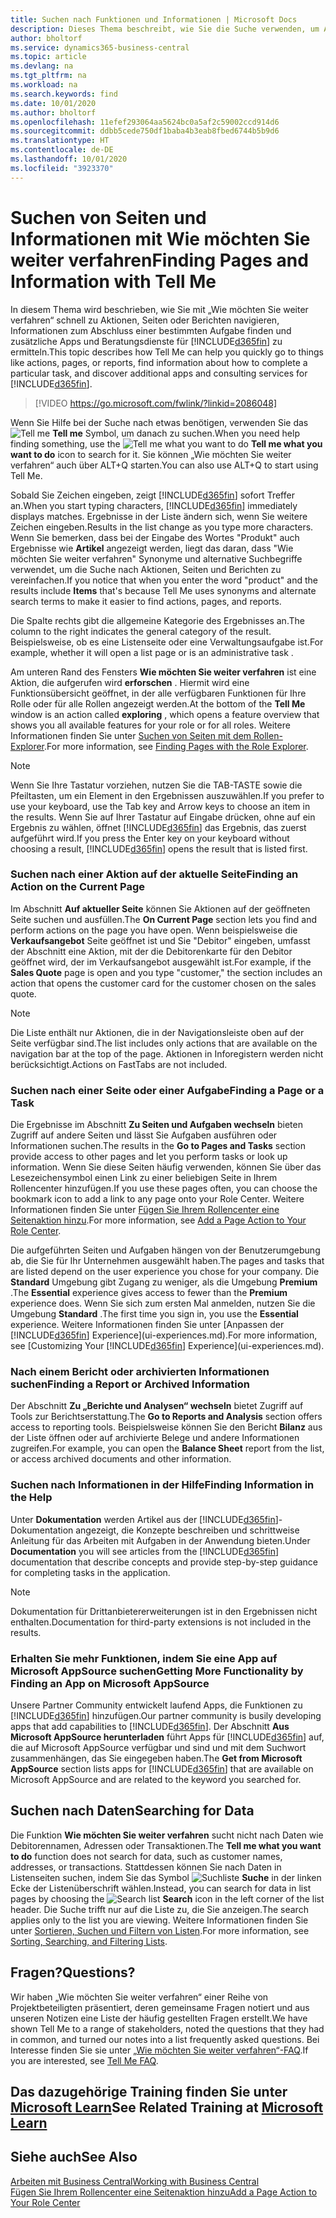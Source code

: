 ```yaml
---
title: Suchen nach Funktionen und Informationen | Microsoft Docs
description: Dieses Thema beschreibt, wie Sie die Suche verwenden, um Aktionen, Seiten, Berichte, Dokumentation und Daten sowie andere Apps und Beratungsdienste zu finden.
author: bholtorf
ms.service: dynamics365-business-central
ms.topic: article
ms.devlang: na
ms.tgt_pltfrm: na
ms.workload: na
ms.search.keywords: find
ms.date: 10/01/2020
ms.author: bholtorf
ms.openlocfilehash: 11efef293064aa5624bc0a5af2c59002ccd914d6
ms.sourcegitcommit: ddbb5cede750df1baba4b3eab8fbed6744b5b9d6
ms.translationtype: HT
ms.contentlocale: de-DE
ms.lasthandoff: 10/01/2020
ms.locfileid: "3923370"
---
```

# <a name="finding-pages-and-information-with-tell-me"></a><span data-ttu-id="79014-103">Suchen von Seiten und Informationen mit Wie möchten Sie weiter verfahren</span><span class="sxs-lookup"><span data-stu-id="79014-103">Finding Pages and Information with Tell Me</span></span>  
<span data-ttu-id="79014-104">In diesem Thema wird beschrieben, wie Sie mit „Wie möchten Sie weiter verfahren“ schnell zu Aktionen, Seiten oder Berichten navigieren, Informationen zum Abschluss einer bestimmten Aufgabe finden und zusätzliche Apps und Beratungsdienste für [!INCLUDE[d365fin](includes/d365fin_md.md)] zu ermitteln.</span><span class="sxs-lookup"><span data-stu-id="79014-104">This topic describes how Tell Me can help you quickly go to things like actions, pages, or reports, find information about how to complete a particular task, and discover additional apps and consulting services for [!INCLUDE[d365fin](includes/d365fin_md.md)].</span></span>  


> [!VIDEO https://go.microsoft.com/fwlink/?linkid=2086048]

<span data-ttu-id="79014-105">Wenn Sie Hilfe bei der Suche nach etwas benötigen, verwenden Sie das ![Tell me](media/ui-search/search.png "Suche nach Seite oder Bericht") **Tell me** Symbol, um danach zu suchen.</span><span class="sxs-lookup"><span data-stu-id="79014-105">When you need help finding something, use the ![Tell me what you want to do](media/ui-search/search.png "Search for Page or Report") **Tell me what you want to do** icon to search for it.</span></span> <span data-ttu-id="79014-106">Sie können „Wie möchten Sie weiter verfahren“ auch über ALT+Q starten.</span><span class="sxs-lookup"><span data-stu-id="79014-106">You can also use ALT+Q to start using Tell Me.</span></span>

<span data-ttu-id="79014-107">Sobald Sie Zeichen eingeben, zeigt [!INCLUDE[d365fin](includes/d365fin_md.md)] sofort Treffer an.</span><span class="sxs-lookup"><span data-stu-id="79014-107">When you start typing characters, [!INCLUDE[d365fin](includes/d365fin_md.md)] immediately displays matches.</span></span> <span data-ttu-id="79014-108">Ergebnisse in der Liste ändern sich, wenn Sie weitere Zeichen eingeben.</span><span class="sxs-lookup"><span data-stu-id="79014-108">Results in the list change as you type more characters.</span></span> <span data-ttu-id="79014-109">Wenn Sie bemerken, dass bei der Eingabe des Wortes "Produkt" auch Ergebnisse wie **Artikel** angezeigt werden, liegt das daran, dass "Wie möchten Sie weiter verfahren" Synonyme und alternative Suchbegriffe verwendet, um die Suche nach Aktionen, Seiten und Berichten zu vereinfachen.</span><span class="sxs-lookup"><span data-stu-id="79014-109">If you notice that when you enter the word "product" and the results include **Items** that's because Tell Me uses synonyms and alternate search terms to make it easier to find actions, pages, and reports.</span></span>

<span data-ttu-id="79014-110">Die Spalte rechts gibt die allgemeine Kategorie des Ergebnisses an.</span><span class="sxs-lookup"><span data-stu-id="79014-110">The column to the right indicates the general category of the result.</span></span> <span data-ttu-id="79014-111">Beispielsweise, ob es eine Listenseite oder eine Verwaltungsaufgabe ist.</span><span class="sxs-lookup"><span data-stu-id="79014-111">For example, whether it will open a list page or is an administrative task .</span></span>  

<span data-ttu-id="79014-112">Am unteren Rand des Fensters **Wie möchten Sie weiter verfahren** ist eine Aktion, die aufgerufen wird **erforschen** . Hiermit wird eine Funktionsübersicht geöffnet, in der alle verfügbaren Funktionen für Ihre Rolle oder für alle Rollen angezeigt werden.</span><span class="sxs-lookup"><span data-stu-id="79014-112">At the bottom of the **Tell Me** window is an action called **exploring** , which opens a feature overview that shows you all available features for your role or for all roles.</span></span> <span data-ttu-id="79014-113">Weitere Informationen finden Sie unter [Suchen von Seiten mit dem Rollen-Explorer](ui-role-explorer.md).</span><span class="sxs-lookup"><span data-stu-id="79014-113">For more information, see [Finding Pages with the Role Explorer](ui-role-explorer.md).</span></span>

> [!NOTE]  
>   <span data-ttu-id="79014-114">Wenn Sie Ihre Tastatur vorziehen, nutzen Sie die TAB-TASTE sowie die Pfeiltasten, um ein Element in den Ergebnissen auszuwählen.</span><span class="sxs-lookup"><span data-stu-id="79014-114">If you prefer to use your keyboard, use the Tab key and Arrow keys to choose an item in the results.</span></span> <span data-ttu-id="79014-115">Wenn Sie auf Ihrer Tastatur auf Eingabe drücken, ohne auf ein Ergebnis zu wählen, öffnet [!INCLUDE[d365fin](includes/d365fin_md.md)] das Ergebnis, das zuerst aufgeführt wird.</span><span class="sxs-lookup"><span data-stu-id="79014-115">If you press the Enter key on your keyboard without choosing a result, [!INCLUDE[d365fin](includes/d365fin_md.md)] opens the result that is listed first.</span></span>

### <a name="finding-an-action-on-the-current-page"></a><span data-ttu-id="79014-116">Suchen nach einer Aktion auf der aktuelle Seite</span><span class="sxs-lookup"><span data-stu-id="79014-116">Finding an Action on the Current Page</span></span>
<span data-ttu-id="79014-117">Im Abschnitt **Auf aktueller Seite** können Sie Aktionen auf der geöffneten Seite suchen und ausfüllen.</span><span class="sxs-lookup"><span data-stu-id="79014-117">The **On Current Page** section lets you find and perform actions on the page you have open.</span></span> <span data-ttu-id="79014-118">Wenn beispielsweise die **Verkaufsangebot** Seite geöffnet ist und Sie "Debitor" eingeben, umfasst der Abschnitt eine Aktion, mit der die Debitorenkarte für den Debitor geöffnet wird, der im Verkaufsangebot ausgewählt ist.</span><span class="sxs-lookup"><span data-stu-id="79014-118">For example, if the **Sales Quote** page is open and you type "customer," the section includes an action that opens the customer card for the customer chosen on the sales quote.</span></span>

> [!NOTE]  
>   <span data-ttu-id="79014-119">Die Liste enthält nur Aktionen, die in der Navigationsleiste oben auf der Seite verfügbar sind.</span><span class="sxs-lookup"><span data-stu-id="79014-119">The list includes only actions that are available on the navigation bar at the top of the page.</span></span> <span data-ttu-id="79014-120">Aktionen in Inforegistern werden nicht berücksichtigt.</span><span class="sxs-lookup"><span data-stu-id="79014-120">Actions on FastTabs are not included.</span></span>  

### <a name="finding-a-page-or-a-task"></a><span data-ttu-id="79014-121">Suchen nach einer Seite oder einer Aufgabe</span><span class="sxs-lookup"><span data-stu-id="79014-121">Finding a Page or a Task</span></span>
<span data-ttu-id="79014-122">Die Ergebnisse im Abschnitt **Zu Seiten und Aufgaben wechseln** bieten Zugriff auf andere Seiten und lässt Sie Aufgaben ausführen oder Informationen suchen.</span><span class="sxs-lookup"><span data-stu-id="79014-122">The results in the **Go to Pages and Tasks** section provide access to other pages and let you perform tasks or look up information.</span></span> <span data-ttu-id="79014-123">Wenn Sie diese Seiten häufig verwenden, können Sie über das Lesezeichensymbol einen Link zu einer beliebigen Seite in Ihrem Rollencenter hinzufügen.</span><span class="sxs-lookup"><span data-stu-id="79014-123">If you use these pages often, you can choose the bookmark icon to add a link to any page onto your Role Center.</span></span> <span data-ttu-id="79014-124">Weitere Informationen finden Sie unter [Fügen Sie Ihrem Rollencenter eine Seitenaktion hinzu](ui-bookmarks.md).</span><span class="sxs-lookup"><span data-stu-id="79014-124">For more information, see [Add a Page Action to Your Role Center](ui-bookmarks.md).</span></span>

<span data-ttu-id="79014-125">Die aufgeführten Seiten und Aufgaben hängen von der Benutzerumgebung ab, die Sie für Ihr Unternehmen ausgewählt haben.</span><span class="sxs-lookup"><span data-stu-id="79014-125">The pages and tasks that are listed depend on the user experience you chose for your company.</span></span> <span data-ttu-id="79014-126">Die **Standard** Umgebung gibt Zugang zu weniger, als die Umgebung **Premium** .</span><span class="sxs-lookup"><span data-stu-id="79014-126">The **Essential** experience gives access to fewer than the **Premium** experience does.</span></span> <span data-ttu-id="79014-127">Wenn Sie sich zum ersten Mal anmelden, nutzen Sie die Umgebung **Standard** .</span><span class="sxs-lookup"><span data-stu-id="79014-127">The first time you sign in, you use the **Essential** experience.</span></span> <span data-ttu-id="79014-128">Weitere Informationen finden Sie unter [Anpassen der [!INCLUDE[d365fin](includes/d365fin_md.md)] Experience](ui-experiences.md).</span><span class="sxs-lookup"><span data-stu-id="79014-128">For more information, see [Customizing Your [!INCLUDE[d365fin](includes/d365fin_md.md)] Experience](ui-experiences.md).</span></span>

### <a name="finding-a-report-or-archived-information"></a><span data-ttu-id="79014-129">Nach einem Bericht oder archivierten Informationen suchen</span><span class="sxs-lookup"><span data-stu-id="79014-129">Finding a Report or Archived Information</span></span>
<span data-ttu-id="79014-130">Der Abschnitt **Zu „Berichte und Analysen“ wechseln** bietet Zugriff auf Tools zur Berichtserstattung.</span><span class="sxs-lookup"><span data-stu-id="79014-130">The **Go to Reports and Analysis** section offers access to reporting tools.</span></span> <span data-ttu-id="79014-131">Beispielsweise können Sie den Bericht **Bilanz** aus der Liste öffnen oder auf archivierte Belege und andere Informationen zugreifen.</span><span class="sxs-lookup"><span data-stu-id="79014-131">For example, you can open the **Balance Sheet** report from the list, or access archived documents and other information.</span></span>  

### <a name="finding-information-in-the-help"></a><span data-ttu-id="79014-132">Suchen nach Informationen in der Hilfe</span><span class="sxs-lookup"><span data-stu-id="79014-132">Finding Information in the Help</span></span>
<span data-ttu-id="79014-133">Unter **Dokumentation** werden Artikel aus der [!INCLUDE[d365fin](includes/d365fin_md.md)]-Dokumentation angezeigt, die Konzepte beschreiben und schrittweise Anleitung für das Arbeiten mit Aufgaben in der Anwendung bieten.</span><span class="sxs-lookup"><span data-stu-id="79014-133">Under **Documentation** you will see articles from the [!INCLUDE[d365fin](includes/d365fin_md.md)] documentation that describe concepts and provide step-by-step guidance for completing tasks in the application.</span></span>    

> [!NOTE]  
> <span data-ttu-id="79014-134">Dokumentation für Drittanbietererweiterungen ist in den Ergebnissen nicht enthalten.</span><span class="sxs-lookup"><span data-stu-id="79014-134">Documentation for third-party extensions is not included in the results.</span></span>

### <a name="getting-more-functionality-by-finding-an-app-on-microsoft-appsource"></a><span data-ttu-id="79014-135">Erhalten Sie mehr Funktionen, indem Sie eine App auf Microsoft AppSource suchen</span><span class="sxs-lookup"><span data-stu-id="79014-135">Getting More Functionality by Finding an App on Microsoft AppSource</span></span>
<span data-ttu-id="79014-136">Unsere Partner Community entwickelt laufend Apps, die Funktionen zu [!INCLUDE[d365fin](includes/d365fin_md.md)] hinzufügen.</span><span class="sxs-lookup"><span data-stu-id="79014-136">Our partner community is busily developing apps that add capabilities to [!INCLUDE[d365fin](includes/d365fin_md.md)].</span></span> <span data-ttu-id="79014-137">Der Abschnitt **Aus Microsoft AppSource herunterladen** führt Apps für [!INCLUDE[d365fin](includes/d365fin_md.md)] auf, die auf Microsoft AppSource verfügbar und sind und mit dem Suchwort zusammenhängen, das Sie eingegeben haben.</span><span class="sxs-lookup"><span data-stu-id="79014-137">The **Get from Microsoft AppSource** section lists apps for [!INCLUDE[d365fin](includes/d365fin_md.md)] that are available on Microsoft AppSource and are related to the keyword you searched for.</span></span>

## <a name="searching-for-data"></a><span data-ttu-id="79014-138">Suchen nach Daten</span><span class="sxs-lookup"><span data-stu-id="79014-138">Searching for Data</span></span>
<span data-ttu-id="79014-139">Die Funktion **Wie möchten Sie weiter verfahren** sucht nicht nach Daten wie Debitorennamen, Adressen oder Transaktionen.</span><span class="sxs-lookup"><span data-stu-id="79014-139">The **Tell me what you want to do** function does not search for data, such as customer names, addresses, or transactions.</span></span> <span data-ttu-id="79014-140">Stattdessen können Sie nach Daten in Listenseiten suchen, indem Sie das Symbol ![Suchliste](media/ui-search/search-list.png "Symbol für die Suchliste") **Suche** in der linken Ecke der Listenüberschrift wählen.</span><span class="sxs-lookup"><span data-stu-id="79014-140">Instead, you can search for data in list pages by choosing the ![Search list](media/ui-search/search-list.png "Search list icon") **Search** icon in the left corner of the list header.</span></span> <span data-ttu-id="79014-141">Die Suche trifft nur auf die Liste zu, die Sie anzeigen.</span><span class="sxs-lookup"><span data-stu-id="79014-141">The search applies only to the list you are viewing.</span></span> <span data-ttu-id="79014-142">Weitere Informationen finden Sie unter [Sortieren, Suchen und Filtern von Listen](ui-enter-criteria-filters.md).</span><span class="sxs-lookup"><span data-stu-id="79014-142">For more information, see [Sorting, Searching, and Filtering Lists](ui-enter-criteria-filters.md).</span></span>

## <a name="questions"></a><span data-ttu-id="79014-143">Fragen?</span><span class="sxs-lookup"><span data-stu-id="79014-143">Questions?</span></span>
<span data-ttu-id="79014-144">Wir haben „Wie möchten Sie weiter verfahren“ einer Reihe von Projektbeteiligten präsentiert, deren gemeinsame Fragen notiert und aus unseren Notizen eine Liste der häufig gestellten Fragen erstellt.</span><span class="sxs-lookup"><span data-stu-id="79014-144">We have shown Tell Me to a range of stakeholders, noted the questions that they had in common, and turned our notes into a list frequently asked questions.</span></span> <span data-ttu-id="79014-145">Bei Interesse finden Sie sie unter [„Wie möchten Sie weiter verfahren“-FAQ](ui-search-faq.md).</span><span class="sxs-lookup"><span data-stu-id="79014-145">If you are interested, see [Tell Me FAQ](ui-search-faq.md).</span></span>

## <a name="see-related-training-at-microsoft-learn"></a><span data-ttu-id="79014-146">Das dazugehörige Training finden Sie unter [Microsoft Learn](/learn/modules/user-interface-dynamics-365-business-central/index)</span><span class="sxs-lookup"><span data-stu-id="79014-146">See Related Training at [Microsoft Learn](/learn/modules/user-interface-dynamics-365-business-central/index)</span></span>

## <a name="see-also"></a><span data-ttu-id="79014-147">Siehe auch</span><span class="sxs-lookup"><span data-stu-id="79014-147">See Also</span></span>
[<span data-ttu-id="79014-148">Arbeiten mit  Business Central</span><span class="sxs-lookup"><span data-stu-id="79014-148">Working with Business Central</span></span>](ui-work-product.md)  
[<span data-ttu-id="79014-149">Fügen Sie Ihrem Rollencenter eine Seitenaktion hinzu</span><span class="sxs-lookup"><span data-stu-id="79014-149">Add a Page Action to Your Role Center</span></span>](ui-bookmarks.md)
